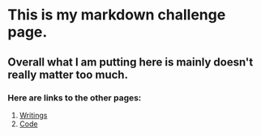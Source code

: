 # This is my markdown challenge page.
## Overall what I am putting here is mainly doesn't really matter too much.
### Here are links to the other pages:
1. [Writings](/Writings.md)
2. [Code](/coded.md)
